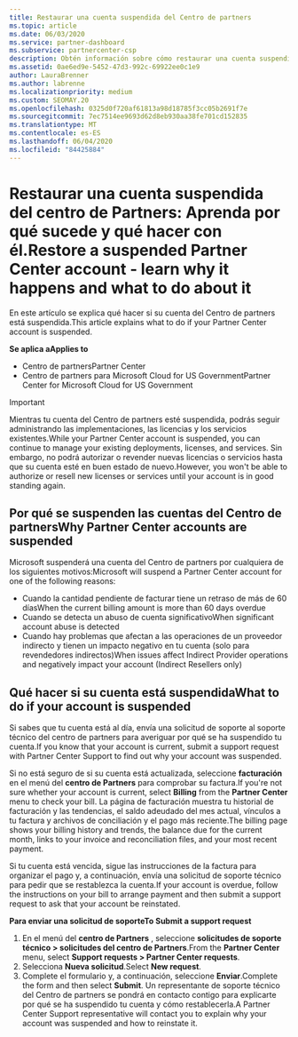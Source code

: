 ```yaml
---
title: Restaurar una cuenta suspendida del Centro de partners
ms.topic: article
ms.date: 06/03/2020
ms.service: partner-dashboard
ms.subservice: partnercenter-csp
description: Obtén información sobre cómo restaurar una cuenta suspendida del Centro de partners, por qué se produce la suspensión de la cuenta de partner y cómo puedes usar tu cuenta durante la suspensión.
ms.assetid: 0ae6ed9e-5452-47d3-992c-69922ee0c1e9
author: LauraBrenner
ms.author: labrenne
ms.localizationpriority: medium
ms.custom: SEOMAY.20
ms.openlocfilehash: 0325d0f720af61813a98d18785f3cc05b2691f7e
ms.sourcegitcommit: 7ec7514ee9693d62d8eb930aa38fe701cd152835
ms.translationtype: MT
ms.contentlocale: es-ES
ms.lasthandoff: 06/04/2020
ms.locfileid: "84425884"
---
```

# <a name="restore-a-suspended-partner-center-account---learn-why-it-happens-and-what-to-do-about-it"></a><span data-ttu-id="80511-103">Restaurar una cuenta suspendida del centro de Partners: Aprenda por qué sucede y qué hacer con él.</span><span class="sxs-lookup"><span data-stu-id="80511-103">Restore a suspended Partner Center account - learn why it happens and what to do about it</span></span>

<span data-ttu-id="80511-104">En este artículo se explica qué hacer si su cuenta del Centro de partners está suspendida.</span><span class="sxs-lookup"><span data-stu-id="80511-104">This article explains what to do if your Partner Center account is suspended.</span></span>

<span data-ttu-id="80511-105">**Se aplica a**</span><span class="sxs-lookup"><span data-stu-id="80511-105">**Applies to**</span></span>

-  <span data-ttu-id="80511-106">Centro de partners</span><span class="sxs-lookup"><span data-stu-id="80511-106">Partner Center</span></span>
-  <span data-ttu-id="80511-107">Centro de partners para Microsoft Cloud for US Government</span><span class="sxs-lookup"><span data-stu-id="80511-107">Partner Center for Microsoft Cloud for US Government</span></span>


> [!IMPORTANT]  
> <span data-ttu-id="80511-108">Mientras tu cuenta del Centro de partners esté suspendida, podrás seguir administrando las implementaciones, las licencias y los servicios existentes.</span><span class="sxs-lookup"><span data-stu-id="80511-108">While your Partner Center account is suspended, you can continue to manage your existing deployments, licenses, and services.</span></span> <span data-ttu-id="80511-109">Sin embargo, no podrá autorizar o revender nuevas licencias o servicios hasta que su cuenta esté en buen estado de nuevo.</span><span class="sxs-lookup"><span data-stu-id="80511-109">However, you won't be able to authorize or resell new licenses or services until your account is in good standing again.</span></span>

## <a name="why-partner-center-accounts-are-suspended"></a><span data-ttu-id="80511-110">Por qué se suspenden las cuentas del Centro de partners</span><span class="sxs-lookup"><span data-stu-id="80511-110">Why Partner Center accounts are suspended</span></span>

<span data-ttu-id="80511-111">Microsoft suspenderá una cuenta del Centro de partners por cualquiera de los siguientes motivos:</span><span class="sxs-lookup"><span data-stu-id="80511-111">Microsoft will suspend a Partner Center account for one of the following reasons:</span></span>

- <span data-ttu-id="80511-112">Cuando la cantidad pendiente de facturar tiene un retraso de más de 60 días</span><span class="sxs-lookup"><span data-stu-id="80511-112">When the current billing amount is more than 60 days overdue</span></span> 
- <span data-ttu-id="80511-113">Cuando se detecta un abuso de cuenta significativo</span><span class="sxs-lookup"><span data-stu-id="80511-113">When significant account abuse is detected</span></span>
- <span data-ttu-id="80511-114">Cuando hay problemas que afectan a las operaciones de un proveedor indirecto y tienen un impacto negativo en tu cuenta (solo para revendedores indirectos)</span><span class="sxs-lookup"><span data-stu-id="80511-114">When issues affect Indirect Provider operations and negatively impact your account (Indirect Resellers only)</span></span>

## <a name="what-to-do-if-your-account-is-suspended"></a><span data-ttu-id="80511-115">Qué hacer si su cuenta está suspendida</span><span class="sxs-lookup"><span data-stu-id="80511-115">What to do if your account is suspended</span></span>

<span data-ttu-id="80511-116">Si sabes que tu cuenta está al día, envía una solicitud de soporte al soporte técnico del centro de partners para averiguar por qué se ha suspendido tu cuenta.</span><span class="sxs-lookup"><span data-stu-id="80511-116">If you know that your account is current, submit a support request with Partner Center Support to find out why your account was suspended.</span></span> 

<span data-ttu-id="80511-117">Si no está seguro de si su cuenta está actualizada, seleccione **facturación** en el menú del **centro de Partners** para comprobar su factura.</span><span class="sxs-lookup"><span data-stu-id="80511-117">If you're not sure whether your account is current, select **Billing** from the **Partner Center** menu to check your bill.</span></span> <span data-ttu-id="80511-118">La página de facturación muestra tu historial de facturación y las tendencias, el saldo adeudado del mes actual, vínculos a tu factura y archivos de conciliación y el pago más reciente.</span><span class="sxs-lookup"><span data-stu-id="80511-118">The billing page shows your billing history and trends, the balance due for the current month, links to your invoice and reconciliation files, and your most recent payment.</span></span>

<span data-ttu-id="80511-119">Si tu cuenta está vencida, sigue las instrucciones de la factura para organizar el pago y, a continuación, envía una solicitud de soporte técnico para pedir que se restablezca la cuenta.</span><span class="sxs-lookup"><span data-stu-id="80511-119">If your account is overdue, follow the instructions on your bill to arrange payment and then submit a support request to ask that your account be reinstated.</span></span> 

<span data-ttu-id="80511-120">**Para enviar una solicitud de soporte**</span><span class="sxs-lookup"><span data-stu-id="80511-120">**To Submit a support request**</span></span>

1.  <span data-ttu-id="80511-121">En el menú del **centro de Partners** , seleccione **solicitudes de soporte técnico > solicitudes del centro de Partners**.</span><span class="sxs-lookup"><span data-stu-id="80511-121">From the **Partner Center** menu, select **Support requests > Partner Center requests**.</span></span>
2.  <span data-ttu-id="80511-122">Selecciona **Nueva solicitud**.</span><span class="sxs-lookup"><span data-stu-id="80511-122">Select **New request**.</span></span> 
3.  <span data-ttu-id="80511-123">Complete el formulario y, a continuación, seleccione **Enviar**.</span><span class="sxs-lookup"><span data-stu-id="80511-123">Complete the form and then select **Submit**.</span></span> <span data-ttu-id="80511-124">Un representante de soporte técnico del Centro de partners se pondrá en contacto contigo para explicarte por qué se ha suspendido tu cuenta y cómo restablecerla.</span><span class="sxs-lookup"><span data-stu-id="80511-124">A Partner Center Support representative will contact you to explain why your account was suspended and how to reinstate it.</span></span>



